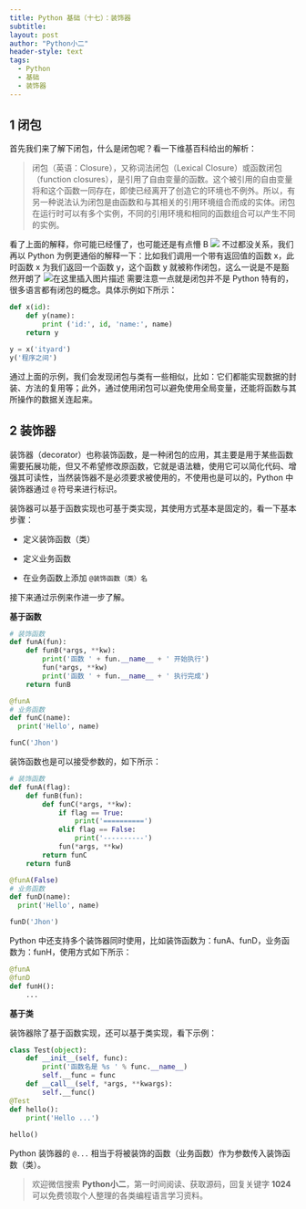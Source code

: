 ```yaml
---
title: Python 基础（十七）：装饰器
subtitle: 
layout: post
author: "Python小二"
header-style: text
tags:
  - Python
  - 基础
  - 装饰器
---
```


## 1 闭包

首先我们来了解下闭包，什么是闭包呢？看一下维基百科给出的解析：

> 闭包（英语：Closure），又称词法闭包（Lexical Closure）或函数闭包（function closures），是引用了自由变量的函数。这个被引用的自由变量将和这个函数一同存在，即使已经离开了创造它的环境也不例外。所以，有另一种说法认为闭包是由函数和与其相关的引用环境组合而成的实体。闭包在运行时可以有多个实例，不同的引用环境和相同的函数组合可以产生不同的实例。

看了上面的解释，你可能已经懂了，也可能还是有点懵 B
![](https://img-blog.csdnimg.cn/20200113202801276.gif)
不过都没关系，我们再以 Python 为例更通俗的解释一下：比如我们调用一个带有返回值的函数 x，此时函数 x 为我们返回一个函数 y，这个函数 y 就被称作闭包，这么一说是不是豁然开朗了
![在这里插入图片描述](https://img-blog.csdnimg.cn/20200113203252756.gif)
需要注意一点就是闭包并不是 Python 特有的，很多语言都有闭包的概念。具体示例如下所示：

```python
def x(id):
    def y(name):
        print ('id:', id, 'name:', name)
    return y

y = x('ityard')
y('程序之间')
```

通过上面的示例，我们会发现闭包与类有一些相似，比如：它们都能实现数据的封装、方法的复用等；此外，通过使用闭包可以避免使用全局变量，还能将函数与其所操作的数据关连起来。

## 2 装饰器

装饰器（decorator）也称装饰函数，是一种闭包的应用，其主要是用于某些函数需要拓展功能，但又不希望修改原函数，它就是语法糖，使用它可以简化代码、增强其可读性，当然装饰器不是必须要求被使用的，不使用也是可以的，Python 中装饰器通过 `@` 符号来进行标识。


装饰器可以基于函数实现也可基于类实现，其使用方式基本是固定的，看一下基本步骤：

* 定义装饰函数（类）

* 定义业务函数

* 在业务函数上添加 `@装饰函数（类）名`

接下来通过示例来作进一步了解。

**基于函数**

```python
# 装饰函数
def funA(fun):
    def funB(*args, **kw):
        print('函数 ' + fun.__name__ + ' 开始执行')
        fun(*args, **kw)
        print('函数 ' + fun.__name__ + ' 执行完成')
    return funB

@funA
# 业务函数
def funC(name):
  print('Hello', name)

funC('Jhon')
```

装饰函数也是可以接受参数的，如下所示：

```python
# 装饰函数
def funA(flag):
    def funB(fun):
        def funC(*args, **kw):
            if flag == True:
                print('==========')
            elif flag == False:
                print('----------')
            fun(*args, **kw)
        return funC
    return funB

@funA(False)
# 业务函数
def funD(name):
  print('Hello', name)

funD('Jhon')
```

Python 中还支持多个装饰器同时使用，比如装饰函数为：funA、funD，业务函数为：funH，使用方式如下所示：

```python
@funA
@funD
def funH():
    ...
```

**基于类**

装饰器除了基于函数实现，还可以基于类实现，看下示例：

```python
class Test(object):
    def __init__(self, func):
        print('函数名是 %s ' % func.__name__)
        self.__func = func
    def __call__(self, *args, **kwargs):
        self.__func()
@Test
def hello():
    print('Hello ...')
    
hello()
```

Python 装饰器的 `@...` 相当于将被装饰的函数（业务函数）作为参数传入装饰函数（类）。

> 欢迎微信搜索 **Python小二**，第一时间阅读、获取源码，回复关键字 **1024** 可以免费领取个人整理的各类编程语言学习资料。